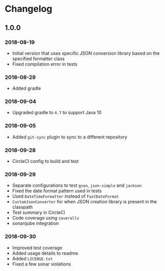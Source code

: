 # Changelog
## 1.0.0
### 2018-08-19
- Initial version that uses specific JSON conversion library based on the specified formatter class
- Fixed compilation error in tests

### 2018-08-29
- Added gradle

### 2018-09-04
- Upgraded gradle to `4.7` to support Java 10

### 2018-09-05
- Added `git-sync` plugin to sync to a different repository

### 2018-09-28
- CircleCI config to build and test

### 2018-09-29
- Separate configurations to test `gson`, `json-simple` and `jackson`
- Fixed the date format pattern used in tests
- Used `DateTimeFormatter` instead of `FastDateFormat`
- `CustomJsonConverter` for when JSON creation library is present in the classpath
- Test summary in CircleCI
- Code coverage using `coveralls`
- sonarqube integration

### 2018-09-30
- Improved test coverage
- Added usage details to readme
- Added `LICENSE.txt`
- Fixed a few sonar violations